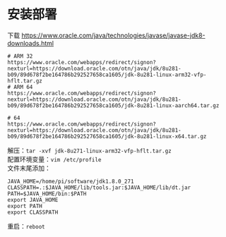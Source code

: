# 安装部署
下载 https://www.oracle.com/java/technologies/javase/javase-jdk8-downloads.html 
```
# ARM 32
https://www.oracle.com/webapps/redirect/signon?nexturl=https://download.oracle.com/otn/java/jdk/8u281-b09/89d678f2be164786b292527658ca1605/jdk-8u281-linux-arm32-vfp-hflt.tar.gz
# ARM 64
https://www.oracle.com/webapps/redirect/signon?nexturl=https://download.oracle.com/otn/java/jdk/8u281-b09/89d678f2be164786b292527658ca1605/jdk-8u281-linux-aarch64.tar.gz

# 64
https://www.oracle.com/webapps/redirect/signon?nexturl=https://download.oracle.com/otn/java/jdk/8u281-b09/89d678f2be164786b292527658ca1605/jdk-8u281-linux-x64.tar.gz

```
解压：`tar -xvf jdk-8u271-linux-arm32-vfp-hflt.tar.gz`  
配置环境变量：`vim /etc/profile`  
文件末尾添加：  
```
JAVA_HOME=/home/pi/software/jdk1.8.0_271
CLASSPATH=.:$JAVA_HOME/lib/tools.jar:$JAVA_HOME/lib/dt.jar
PATH=$JAVA_HOME/bin:$PATH
export JAVA_HOME
export PATH
export CLASSPATH
```  
重启：`reboot`